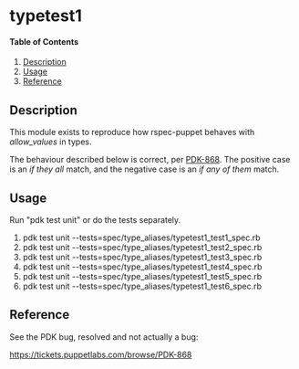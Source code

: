# typetest1

#### Table of Contents

1. [Description](#description)
2. [Usage](#usage)
3. [Reference](#reference)

## Description

This module exists to reproduce how rspec-puppet behaves with *allow_values* in types.

The behaviour described below is correct, per [PDK-868](https://tickets.puppetlabs.com/browse/PDK-868). The positive case is an *if they all* match, and the negative case is an *if any of them* match. 

## Usage

Run "pdk test unit" or do the tests separately.

1. pdk test unit --tests=spec/type_aliases/typetest1_test1_spec.rb
2. pdk test unit --tests=spec/type_aliases/typetest1_test2_spec.rb
3. pdk test unit --tests=spec/type_aliases/typetest1_test3_spec.rb
4. pdk test unit --tests=spec/type_aliases/typetest1_test4_spec.rb
5. pdk test unit --tests=spec/type_aliases/typetest1_test5_spec.rb
6. pdk test unit --tests=spec/type_aliases/typetest1_test6_spec.rb

## Reference

See the PDK bug, resolved and not actually a bug:

https://tickets.puppetlabs.com/browse/PDK-868
